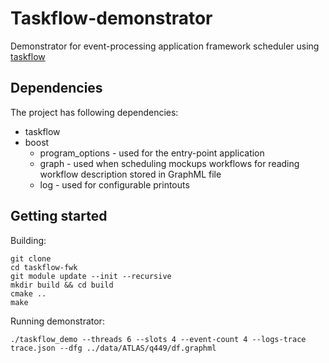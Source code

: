 # Taskflow-demonstrator

Demonstrator for event-processing application framework scheduler using [taskflow](https://taskflow.github.io/)

## Dependencies

The project has following dependencies:

- taskflow
- boost
    - program_options - used for the entry-point application
    - graph -  used when scheduling mockups workflows for reading workflow description stored in GraphML file
    - log - used for configurable printouts

## Getting started

Building:

```
git clone
cd taskflow-fwk
git module update --init --recursive
mkdir build && cd build
cmake ..
make
```

Running demonstrator:

```
./taskflow_demo --threads 6 --slots 4 --event-count 4 --logs-trace trace.json --dfg ../data/ATLAS/q449/df.graphml
```
